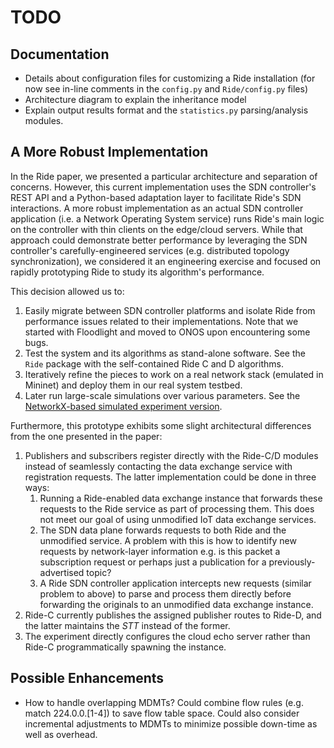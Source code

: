 TODO 
====

## Documentation

* Details about configuration files for customizing a Ride installation (for now see in-line comments in the `config.py` and `Ride/config.py` files)
* Architecture diagram to explain the inheritance model
* Explain output results format and the `statistics.py` parsing/analysis modules.

## A More Robust Implementation

In the Ride paper, we presented a particular architecture and separation of concerns.
However, this current implementation uses the SDN controller's REST API and a Python-based adaptation layer to facilitate Ride's SDN interactions.
A more robust implementation as an actual SDN controller application (i.e. a Network Operating System service) runs Ride's main logic on the controller with thin clients on the edge/cloud servers.
While that approach could demonstrate better performance by leveraging the SDN controller's carefully-engineered services (e.g. distributed topology synchronization), we considered it an engineering exercise and focused on rapidly prototyping Ride to study its algorithm's performance.

This decision allowed us to:
1) Easily migrate between SDN controller platforms and isolate Ride from performance issues related to their implementations. Note that we started with Floodlight and moved to ONOS upon encountering some bugs.
2) Test the system and its algorithms as stand-alone software.  See the `Ride` package with the self-contained Ride C and D algorithms.
3) Iteratively refine the pieces to work on a real network stack (emulated in Mininet) and deploy them in our real system testbed.
4) Later run large-scale simulations over various parameters. See the [NetworkX-based simulated experiment version](networkx_smart_campus_experiment.py).

Furthermore, this prototype exhibits some slight architectural differences from the one presented in the paper:
1) Publishers and subscribers register directly with the Ride-C/D modules instead of seamlessly contacting the data exchange service with registration requests.
The latter implementation could be done in three ways: 
    1. Running a Ride-enabled data exchange instance that forwards these requests to the Ride service as part of processing them.  This does not meet our goal of using unmodified IoT data exchange services.
    2. The SDN data plane forwards requests to both Ride and the unmodified service.  A problem with this is how to identify new requests by network-layer information e.g. is this packet a subscription request or perhaps just a publication for a previously-advertised topic?
    3. A Ride SDN controller application intercepts new requests (similar problem to above) to parse and process them directly before forwarding the originals to an unmodified data exchange instance.
2) Ride-C currently publishes the assigned publisher routes to Ride-D, and the latter maintains the *STT* instead of the former.
3) The experiment directly configures the cloud echo server rather than Ride-C programmatically spawning the instance.


## Possible Enhancements

* How to handle overlapping MDMTs? Could combine flow rules (e.g. match 224.0.0.[1-4]) to save flow table space.  Could also consider incremental adjustments to MDMTs to minimize possible down-time as well as overhead.
